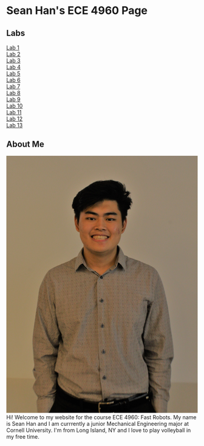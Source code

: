 # Sean Han's ECE 4960 Page


## Labs
[Lab 1](./Labs/Lab1.md)  
[Lab 2](./Labs/Lab2.md)  
[Lab 3](./Labs/Lab3.md)  
[Lab 4](./Labs/Lab4.md)  
[Lab 5](./Labs/Lab5.md)  
[Lab 6](./Labs/Lab6.md)  
[Lab 7](./Labs/Lab7.md)  
[Lab 8](./Labs/Lab8.md)  
[Lab 9](./Labs/Lab9.md)  
[Lab 10](./Labs/Lab10.md)  
[Lab 11](./Labs/Lab11.md)  
[Lab 12](./Labs/Lab12.md)  
[Lab 13](./Labs/Lab13.md)  

## About Me
![](selfie.JPG)
Hi! Welcome to my website for the course ECE 4960: Fast Robots.  My name is Sean Han and I am currrently a junior Mechanical Engineering major at Cornell University. I'm from Long Island, NY and I love to play volleyball in my free time. 